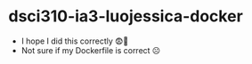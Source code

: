 # dsci310-ia3-luojessica-docker

- I hope I did this correctly 😨🙏
- Not sure if my Dockerfile is correct ☹️